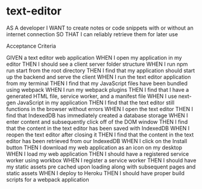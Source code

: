 # text-editor
AS A developer I WANT to create notes or code snippets with or without an internet connection SO THAT I can reliably retrieve them for later use

Acceptance Criteria

GIVEN a text editor web application WHEN I open my application in my editor THEN I should see a client server folder structure WHEN I run npm run start from the root directory THEN I find that my application should start up the backend and serve the client WHEN I run the text editor application from my terminal THEN I find that my JavaScript files have been bundled using webpack WHEN I run my webpack plugins THEN I find that I have a generated HTML file, service worker, and a manifest file WHEN I use next-gen JavaScript in my application THEN I find that the text editor still functions in the browser without errors WHEN I open the text editor THEN I find that IndexedDB has immediately created a database storage WHEN I enter content and subsequently click off of the DOM window THEN I find that the content in the text editor has been saved with IndexedDB WHEN I reopen the text editor after closing it THEN I find that the content in the text editor has been retrieved from our IndexedDB WHEN I click on the Install button THEN I download my web application as an icon on my desktop WHEN I load my web application THEN I should have a registered service worker using workbox WHEN I register a service worker THEN I should have my static assets pre cached upon loading along with subsequent pages and static assets WHEN I deploy to Heroku THEN I should have proper build scripts for a webpack application